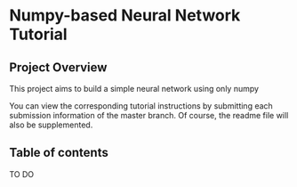 # Numpy-based Neural Network Tutorial

##  Project Overview

This project aims to build a simple neural network using only numpy

You can view the corresponding tutorial instructions by submitting each submission information of the master branch. Of course, the readme file will also be supplemented.

## Table of contents

TO DO

